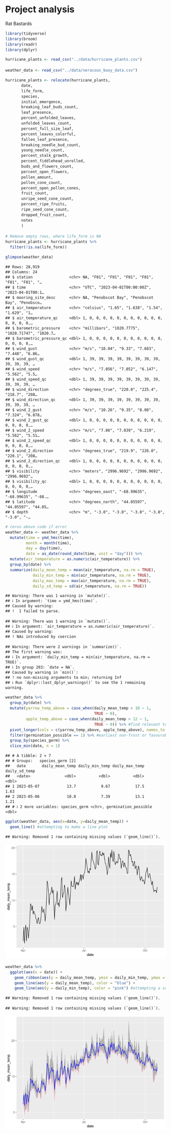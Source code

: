 Project analysis
================
Rat Bastards

``` r
library(tidyverse)
library(broom)
library(readr)
library(dplyr)
```

``` r
hurricane_plants <- read_csv("../data/hurricane_plants.csv")

weather_data <- read_csv("../data/neracoos_buoy_data.csv")
```

``` r
hurricane_plants <- relocate(hurricane_plants, 
       date, 
       life_form, 
       species, 
       initial_emergence,
       breaking_leaf_buds_count,
       leaf_presence,
       percent_unfolded_leaves,
       unfolded_leaves_count,
       percent_full_size_leaf,
       percent_leaves_colorful,
       fallen_leaf_presence,
       breaking_needle_bud_count,
       young_needle_count,
       percent_stalk_growth,
       percent_fiddlehead_unrolled,
       buds_and_flowers_count,
       percent_open_flowers,
       pollen_amount,
       pollen_cone_count,
       percent_open_pollen_cones,
       fruit_count,
       unripe_seed_cone_count, 
       percent_ripe_fruits,
       ripe_seed_cone_count,
       dropped_fruit_count,
       notes
       )

# Remove empty rows, where life_form is NA 
hurricane_plants <- hurricane_plants %>% 
  filter(!is.na(life_form))
```

``` r
glimpse(weather_data)
```

    ## Rows: 28,919
    ## Columns: 24
    ## $ station                <chr> NA, "F01", "F01", "F01", "F01", "F01", "F01", "…
    ## $ time                   <chr> "UTC", "2023-04-01T00:00:00Z", "2023-04-01T00:1…
    ## $ mooring_site_desc      <chr> NA, "Penobscot Bay", "Penobscot Bay", "Penobsco…
    ## $ air_temperature        <chr> "celsius", "1.65", "1.638", "1.54", "1.629", "1…
    ## $ air_temperature_qc     <dbl> 1, 0, 0, 0, 0, 0, 0, 0, 0, 0, 0, 0, 0, 0, 0, 0,…
    ## $ barometric_pressure    <chr> "millibars", "1020.7775", "1020.71747", "1020.7…
    ## $ barometric_pressure_qc <dbl> 1, 0, 0, 0, 0, 0, 0, 0, 0, 0, 0, 0, 0, 0, 0, 0,…
    ## $ wind_gust              <chr> "m/s", "10.04", "9.33", "7.683", "7.448", "6.86…
    ## $ wind_gust_qc           <dbl> 1, 39, 39, 39, 39, 39, 39, 39, 39, 39, 39, 39, …
    ## $ wind_speed             <chr> "m/s", "7.056", "7.052", "6.147", "5.562", "5.5…
    ## $ wind_speed_qc          <dbl> 1, 39, 39, 39, 39, 39, 39, 39, 39, 39, 39, 39, …
    ## $ wind_direction         <chr> "degrees_true", "220.0", "225.4", "218.7", "208…
    ## $ wind_direction_qc      <dbl> 1, 39, 39, 39, 39, 39, 39, 39, 39, 39, 39, 39, …
    ## $ wind_2_gust            <chr> "m/s", "10.26", "9.35", "8.08", "7.324", "6.878…
    ## $ wind_2_gust_qc         <dbl> 1, 0, 0, 0, 0, 0, 0, 0, 0, 0, 0, 0, 0, 0, 0, 0,…
    ## $ wind_2_speed           <chr> "m/s", "7.06", "7.039", "6.219", "5.562", "5.51…
    ## $ wind_2_speed_qc        <dbl> 1, 0, 0, 0, 0, 0, 0, 0, 0, 0, 0, 0, 0, 0, 0, 0,…
    ## $ wind_2_direction       <chr> "degrees_true", "219.9", "226.0", "220.1", "208…
    ## $ wind_2_direction_qc    <dbl> 1, 0, 0, 0, 0, 0, 0, 0, 0, 0, 0, 0, 0, 0, 0, 0,…
    ## $ visibility             <chr> "meters", "2996.9692", "2996.9692", "2996.9692"…
    ## $ visibility_qc          <dbl> 1, 0, 0, 0, 0, 0, 0, 0, 0, 0, 0, 0, 0, 0, 0, 0,…
    ## $ longitude              <chr> "degrees_east", "-68.99635", "-68.99635", "-68.…
    ## $ latitude               <chr> "degrees_north", "44.05597", "44.05597", "44.05…
    ## $ depth                  <chr> "m", "-3.0", "-3.0", "-3.0", "-3.0", "-3.0", "-…

``` r
# rerun above code if error
weather_data <- weather_data %>%
  mutate(time = ymd_hms(time),
         month = month(time),
         day = day(time),
         date = as_date(round_date(time, unit = "day"))) %>%
  mutate(air_temperature = as.numeric(air_temperature)) %>%
  group_by(date) %>%
  summarize(daily_mean_temp = mean(air_temperature, na.rm = TRUE),
            daily_min_temp = min(air_temperature, na.rm = TRUE),
            daily_max_temp = max(air_temperature, na.rm = TRUE),
            daily_sd_temp = sd(air_temperature, na.rm = TRUE))
```

    ## Warning: There was 1 warning in `mutate()`.
    ## ℹ In argument: `time = ymd_hms(time)`.
    ## Caused by warning:
    ## !  1 failed to parse.

    ## Warning: There was 1 warning in `mutate()`.
    ## ℹ In argument: `air_temperature = as.numeric(air_temperature)`.
    ## Caused by warning:
    ## ! NAs introduced by coercion

    ## Warning: There were 2 warnings in `summarize()`.
    ## The first warning was:
    ## ℹ In argument: `daily_min_temp = min(air_temperature, na.rm = TRUE)`.
    ## ℹ In group 203: `date = NA`.
    ## Caused by warning in `min()`:
    ## ! no non-missing arguments to min; returning Inf
    ## ℹ Run `dplyr::last_dplyr_warnings()` to see the 1 remaining warning.

``` r
weather_data %>%
  group_by(date) %>%
  mutate(yarrow_temp_above = case_when(daily_mean_temp > 10 ~ 1, 
                                       TRUE ~ 0),
         apple_temp_above = case_when(daily_mean_temp > 12 ~ 1, 
                                       TRUE ~ 0)) %>% #find relevant temperatures, name by species, and join to hurricane_plants by this variable (dates after critical period)
  pivot_longer(cols = c(yarrow_temp_above, apple_temp_above), names_to = "species_germ", values_to = "germination_possible") %>%
  filter(germination_possible == 1) %>% #earliest non-frost or favourable germination date
  group_by(species_germ) %>%
  slice_min(date, n = 1)
```

    ## # A tibble: 2 × 7
    ## # Groups:   species_germ [2]
    ##   date       daily_mean_temp daily_min_temp daily_max_temp daily_sd_temp
    ##   <date>               <dbl>          <dbl>          <dbl>         <dbl>
    ## 1 2023-05-07            13.7           9.67           17.5          1.63
    ## 2 2023-05-06            10.0           7.39           13.1          1.21
    ## # ℹ 2 more variables: species_germ <chr>, germination_possible <dbl>

``` r
ggplot(weather_data, aes(x=date, y=daily_mean_temp)) +
  geom_line() #attempting to make a line plot
```

    ## Warning: Removed 1 row containing missing values (`geom_line()`).

![](analysis_files/figure-gfm/weather-initial-analysis-1.png)<!-- -->

``` r
weather_data %>%
  ggplot(aes(x = date)) +
    geom_ribbon(aes(y = daily_mean_temp, ymin = daily_min_temp, ymax = daily_max_temp), alpha = 0.3) +
    geom_line(aes(y = daily_mean_temp), color = "blue") +
    geom_line(aes(y = daily_min_temp), color = "pink") #attempting a scatterplot instead. She's messy. Help her.
```

    ## Warning: Removed 1 row containing missing values (`geom_line()`).

    ## Warning: Removed 1 row containing missing values (`geom_line()`).

![](analysis_files/figure-gfm/weather-initial-analysis-2.png)<!-- -->
